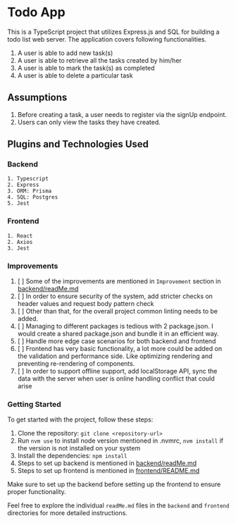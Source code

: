 # Todo App

This is a TypeScript project that utilizes Express.js and SQL for building a todo list web server.
The application covers following functionalities.
1. A user is able to add new task(s)
2. A user is able to retrieve all the tasks created by him/her
3. A user is able to mark the task(s) as completed
4. A user is able to delete a particular task

## Assumptions
1. Before creating a task, a user needs to register via the signUp endpoint.
2. Users can only view the tasks they have created.

## Plugins and Technologies Used
### Backend
    1. Typescript
    2. Express
    3. ORM: Prisma
    4. SQL: Postgres
    5. Jest 
### Frontend
    1. React
    2. Axios
    3. Jest

### Improvements
1. [ ] Some of the improvements are mentioned in `Improvement` section in [backend/readMe.md](backend/readMe.md)
2. [ ] In order to ensure security of the system, add stricter checks on header values and request body pattern check
3. [ ] Other than that, for the overall project common linting needs to be added.
4. [ ] Managing to different packages is tedious with 2 package.json. I would create a shared package.json and bundle it in an efficient way.
5. [ ] Handle more edge case scenarios for both backend and frontend
6. [ ] Frontend has very basic functionality, a lot more could be added on the validation and performance side. 
Like optimizing rendering and preventing re-rendering of components.  
7. [ ] In order to support offline support, add localStorage API, sync the data with the server when user is online handling conflict that could arise

### Getting Started

To get started with the project, follow these steps:

1. Clone the repository: `git clone <repository-url>`
2. Run `nvm use` to install node version mentioned in .nvmrc, `nvm install` if the version is not installed on your system
3. Install the dependencies: `npm install`
4. Steps to set up backend is mentioned in [backend/readMe.md](backend/readMe.md)
5. Steps to set up frontend is mentioned in [frontend/README.md](frontend/README.md)

Make sure to set up the backend before setting up the frontend to ensure proper functionality.

Feel free to explore the individual `readMe.md` files in the `backend` and `frontend` directories for more detailed instructions.
